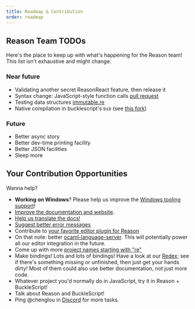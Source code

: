 ```yaml
---
title: Roadmap & Contribution
order: roadmap
---
```


## Reason Team TODOs

Here's the place to keep up with what's happening for the Reason team! This list isn't exhaustive and might change.

### Near future

- Validating another secret ReasonReact feature, then release it
- Syntax change: JavaScript-style function calls [pull request](https://github.com/facebook/reason/pull/1299)
- Testing data structures [immutable.re](https://github.com/facebookincubator/immutable-re)
- Native compilation in bucklescript's `bsb` (see [this fork](https://github.com/bsansouci/bsb-native))

### Future

- Better async story
- Better dev-time printing facility
- Better JSON facilities
- Sleep more

## Your Contribution Opportunities

Wanna help?

- **Working on Windows**? Please help us improve the [Windows tooling support](https://github.com/reasonml/reasonml.github.io/issues/195)!
- [Improve the documentation and website](https://github.com/reasonml/reasonml.github.io/issues).
- [Help us translate the docs!](https://github.com/reasonml/reasonml.github.io/issues/3)
- [Suggest better error messages](https://github.com/reasonml-community/error-message-improvement/issues)
- Contribute to [your favorite editor plugin for Reason](editor-plugins.md#officially-supported-editors)
- On that note: better [ocaml-language-server](https://github.com/freebroccolo/ocaml-language-server). This will potentially power all our editor integration in the future.
- Come up with more [project names starting with "re"](https://github.com/reasonml/ideas-for-project-names-starting-with-re)
- Make bindings! Lots and lots of bindings! Have a look at our [Redex](https://redex.github.io/); see if there's something missing or unfinished, then just get your hands dirty! Most of them could also use better documentation, not just more code.
- Whatever project you'd normally do in JavaScript, try it in Reason + BuckleScript!
- Talk about Reason and BuckleScript!
- Ping @chenglou in [Discord](https://discord.gg/reasonml) for more tasks.
